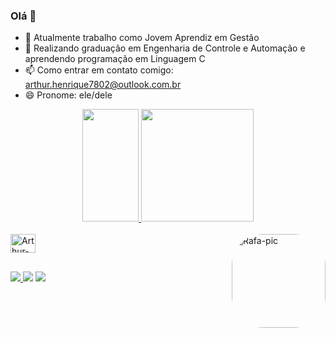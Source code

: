 ### Olá 👋


- 🔭 Atualmente trabalho como Jovem Aprendiz em Gestão
- 🌱 Realizando graduação em Engenharia de Controle e Automação e aprendendo programação em Linguagem C
- 📫 Como entrar em contato comigo: arthur.henrique7802@outlook.com.br
- 😄 Pronome: ele/dele

<div align="center">
  <a href="https://github.com/arthurhenrisz">
  <img height="180em" width= "90em" src="https://github-readme-stats.vercel.app/api?username=arthurhenrisz&show_icons=true&theme=dark&include_all_commits=true&count_private=true"/>
  <img height="180em" src="https://github-readme-stats.vercel.app/api/top-langs/?username=arthurhenrisz&layout=compact&langs_count=7&theme=dark"/>
</div>

  </div>
<div style="display: inline_block"><br>
  <img align="center" alt="Arthur-C" height="30" width="40" img src="https://cdn.jsdelivr.net/gh/devicons/devicon/icons/c/c-original.svg" />
  <img align="right" alt="Rafa-pic" height="150" style="border-radius:50px;" src="https://media.giphy.com/media/dUpzvFEQjZqD7vNS2m/giphy.gif">
          
##
  
<div> 
  <a href="https://medium.com/@espacodoarthur" target="_blank"><img src =	https://img.shields.io/badge/Medium-12100E?style=for-the-badge&logo=medium&logoColor=white> </a>
  <a href = "mailto:arthur.henrique7802@outlook.com.br"><img src =	https://img.shields.io/badge/Microsoft_Outlook-0078D4?style=for-the-badge&logo=microsoft-outlook&logoColor=white></a>
  <a href="https://www.linkedin.com/in/arthurhenrisz-45875016a" target="_blank"><img src =	https://img.shields.io/badge/LinkedIn-0077B5?style=for-the-badge&logo=linkedin&logoColor=white></a> 
 

</div>
